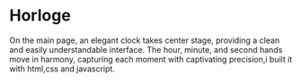 # Horloge
On the main page, an elegant clock takes center stage, providing a clean and easily understandable interface. The hour, minute, and second hands move in harmony, capturing each moment with captivating precision,i built it with html,css and javascript.
